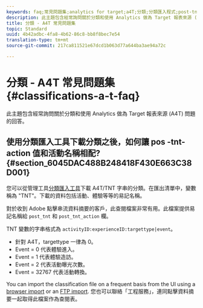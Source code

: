 ```yaml
---
keywords: faq;常見問題集;analytics for target;a4T;分類;分類匯入程式;post-tnt-action
description: 此主題包含經常詢問關於分類和使用 Analytics 做為 Target 報表來源 (A4T) 問題的回答。
title: 分類 - A4T 常見問題集
topic: Standard
uuid: 4b42adbc-4fa8-4b62-86c8-bb8f8bec7e54
translation-type: tm+mt
source-git-commit: 217ca811521e67dcd1b063d77a644ba3ae94a72c

---
```



# 分類 - A4T 常見問題集{#classifications-a-t-faq}

此主題包含經常詢問關於分類和使用 Analytics 做為 Target 報表來源 (A4T) 問題的回答。

## 使用分類匯入工具下載分類之後，如何讓 pos -tnt-action 值和活動名稱相配? {#section_6045DAC488B248418F430E663C38D001}

您可以從管理工具[分類匯入工具](https://docs.adobe.com/content/help/en/analytics/components/classifications/classifications-importer/c-working-with-saint.html)下載 A4T/TNT 字串的分類。在匯出清單中，變數稱為 "TNT"。下載的資料包括活動、體驗等等的易記名稱。

對於收到 Adobe 點擊串流資料摘要的客戶，此查閱檔案非常有用。此檔案提供易記名稱給 `post_tnt` 和 `post_tnt_action` 欄。

TNT 變數的字串格式為 `activityID:experienceID:targettype|event`。

* 針對 A4T，targettype 一律為 0。
* Event = 0 代表體驗進入。
* Event = 1 代表體驗造訪。
* Event = 2 代表活動曝光次數。
* Event = 32767 代表活動轉換。

You can import the classification file on a frequent basis from the UI using a [browser import](https://docs.adobe.com/help/en/analytics/components/classifications/classifications-importer/browser-import.html) or an [FTP import](https://docs.adobe.com/help/en/analytics/components/classifications/classifications-importer/import-file.html). 您也可以聯絡「工程服務」，連同點擊資料摘要一起取得此檔案作為查閱表。
